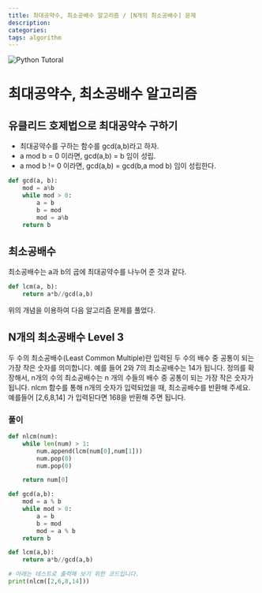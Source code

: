 ```yaml
---
title: 최대공약수, 최소공배수 알고리즘 / [N개의 최소공배수] 문제
description: 
categories: 
tags: algorithm
---
```


![Python Tutoral](https://www.freelancinggig.com/blog/wp-content/uploads/2017/12/Python-Tutorial.png)

# 최대공약수, 최소공배수 알고리즘

## 유클리드 호제법으로 최대공약수 구하기

* 최대공약수를 구하는 함수를 ​​​​gcd(a,b)라고 하자.
* a mod b = 0​ 이라면, ​gcd(a,b) = b 임이 성립.
* a mod b != 0 ​이라면,  gcd(a,b) = gcd(b,a mod b)​ 임이 성립한다.

```python
def gcd(a, b):
    mod = a%b
    while mod > 0:
        a = b
        b = mod
        mod = a%b
    return b
```

## 최소공배수

최소공배수는 a과 b의 곱에 최대공약수를 나누어 준 것과 같다.

```python
def lcm(a, b):
    return a*b//gcd(a,b)
```

위의 개념을 이용하여 다음 알고리즘 문제를 풀었다.

## N개의 최소공배수 Level 3

두 수의 최소공배수(Least Common Multiple)란 입력된 두 수의 배수 중 공통이 되는 가장 작은 숫자를 의미합니다. 예를 들어 2와 7의 최소공배수는 14가 됩니다. 정의를 확장해서, n개의 수의 최소공배수는 n 개의 수들의 배수 중 공통이 되는 가장 작은 숫자가 됩니다. nlcm 함수를 통해 n개의 숫자가 입력되었을 때, 최소공배수를 반환해 주세요. 예를들어 [2,6,8,14] 가 입력된다면 168을 반환해 주면 됩니다.  
[](https://programmers.co.kr/learn/challenge_codes/29)

### 풀이

```python
def nlcm(num):
    while len(num) > 1:
        num.append(lcm(num[0],num[1]))
        num.pop(0)
        num.pop(0)

    return num[0]

def gcd(a,b):
    mod = a % b
    while mod > 0:
        a = b
        b = mod
        mod = a % b
    return b

def lcm(a,b):
    return a*b//gcd(a,b)

# 아래는 테스트로 출력해 보기 위한 코드입니다.
print(nlcm([2,6,8,14]))
```